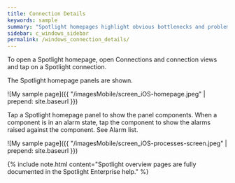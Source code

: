 ```yaml
---
title: Connection Details
keywords: sample
summary: "Spotlight homepages highlight obvious bottlenecks and problem areas for a connection."
sidebar: c_windows_sidebar
permalink: /windows_connection_details/
---
```


To open a Spotlight homepage, open Connections and connection views and tap on a Spotlight connection.

The Spotlight homepage panels are shown.

![My sample page]({{ "/imagesMobile/screen_iOS-homepage.jpeg" | prepend: site.baseurl }})

Tap a Spotlight homepage panel to show the panel components. When a component is in an alarm state, tap the component to show the alarms raised against the component. See Alarm list.

![My sample page]({{ "/imagesMobile/screen_iOS-processes-screen.jpeg" | prepend: site.baseurl }})


{% include note.html content="Spotlight overview pages are fully documented in the Spotlight Enterprise help." %}
